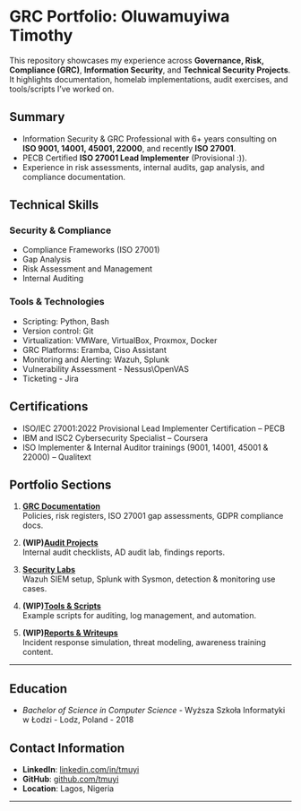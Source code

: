 # GRC Portfolio: Oluwamuyiwa Timothy

This repository showcases my experience across **Governance, Risk, Compliance (GRC)**, **Information Security**, and **Technical Security Projects**.  It highlights documentation, homelab implementations, audit exercises, and tools/scripts I’ve worked on.

## Summary

- Information Security & GRC Professional with 6+ years consulting on **ISO 9001, 14001, 45001, 22000**, and recently **ISO 27001**.
- PECB Certified **ISO 27001 Lead Implementer** (Provisional :)).
- Experience in risk assessments, internal audits, gap analysis, and compliance documentation.


## Technical Skills

### Security & Compliance
- Compliance Frameworks (ISO 27001)
- Gap Analysis 
- Risk Assessment and Management
- Internal Auditing

### Tools & Technologies
- Scripting: Python, Bash
- Version control: Git
- Virtualization: VMWare, VirtualBox, Proxmox, Docker 
- GRC Platforms: Eramba, Ciso Assistant
- Monitoring and Alerting: Wazuh, Splunk
- Vulnerability Assessment - Nessus\OpenVAS
- Ticketing - Jira


## Certifications

-	ISO/IEC 27001:2022 Provisional Lead Implementer Certification – PECB 
-	IBM and ISC2 Cybersecurity Specialist – Coursera 
-	ISO Implementer & Internal Auditor trainings (9001, 14001, 45001 & 22000) – Qualitext


## Portfolio Sections
1. **[GRC Documentation](https://github.com/TMuyi/grc-portfolio-projects/tree/main/01-GRC-Documentation)**  
   Policies, risk registers, ISO 27001 gap assessments, GDPR compliance docs.
   
2. **(WIP)[Audit Projects](https://github.com/TMuyi/grc-portfolio-projects/tree/main/02_Audit_Projects/)**  
   Internal audit checklists, AD audit lab, findings reports.

3. **[Security Labs](https://github.com/TMuyi/grc-portfolio-projects/tree/main/03-Labs)**  
   Wazuh SIEM setup, Splunk with Sysmon, detection & monitoring use cases.

4. **(WIP)[Tools & Scripts](https://github.com/TMuyi/grc-portfolio-projects/tree/main/04_Tools_Scripts/)**  
   Example scripts for auditing, log management, and automation.

5. **(WIP)[Reports & Writeups](https://github.com/TMuyi/grc-portfolio-projects/tree/main/05_Reports_Writeups/)**  
   Incident response simulation, threat modeling, awareness training content.

---


## Education

- *Bachelor of Science in Computer Science* - Wyższa Szkoła Informatyki w Łodzi - Lodz, Poland - 2018

## Contact Information

- **LinkedIn**: [linkedin.com/in/tmuyi](https://linkedin.com/in/tmuyi)
- **GitHub**: [github.com/tmuyi](https://github.com/tmuyi)
- **Location**: Lagos, Nigeria
---

